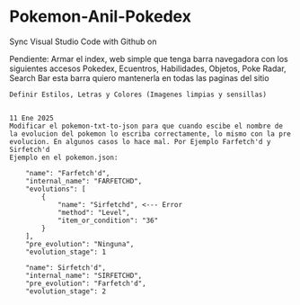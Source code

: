 # Pokemon-Anil-Pokedex

Sync Visual Studio Code with Github on


Pendiente:
Armar el index, web simple que tenga barra navegadora con los siguientes accesos
    Pokedex, Ecuentros, Habilidades, Objetos, Poke Radar, Search Bar
    esta barra quiero mantenerla en todas las paginas del sitio
    
    Definir Estilos, Letras y Colores (Imagenes limpias y sensillas)


    11 Ene 2025
    Modificar el pokemon-txt-to-json para que cuando escibe el nombre de la evolucion del pokemon lo escriba correctamente, lo mismo con la pre evolucion. En algunos casos lo hace mal. Por Ejemplo Farfetch'd y Sirfetch'd
    Ejemplo en el pokemon.json:

        "name": "Farfetch'd",
        "internal_name": "FARFETCHD",
        "evolutions": [
            {
                "name": "Sirfetchd", <--- Error
                "method": "Level",
                "item_or_condition": "36"
            }
        ],
        "pre_evolution": "Ninguna",
        "evolution_stage": 1

        "name": Sirfetch'd",
        "internal_name": "SIRFETCHD",    
        "pre_evolution": "Farfetch'd",
        "evolution_stage": 2


